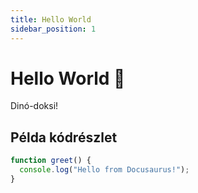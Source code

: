```yaml
---
title: Hello World
sidebar_position: 1
---
```


# Hello World 👋

Dinó-doksi!

## Példa kódrészlet

```js
function greet() {
  console.log("Hello from Docusaurus!");
}
